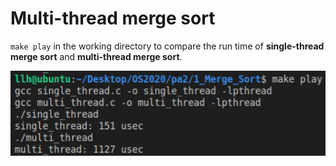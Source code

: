 # Multi-thread merge sort

`make play` in the working directory to compare the run time of **single-thread merge sort** and **multi-thread merge sort**.

![](1.png)

